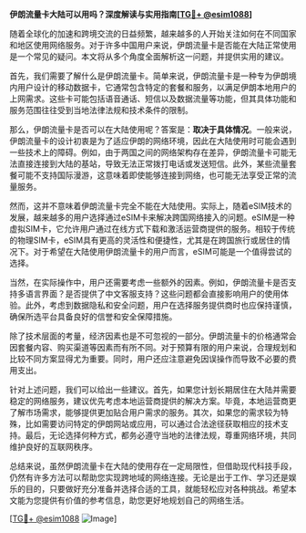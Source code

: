 **伊朗流量卡大陆可以用吗？深度解读与实用指南[[TG💪+ @esim1088](https://t.me/s/esim1088)]**

随着全球化的加速和跨境交流的日益频繁，越来越多的人开始关注如何在不同国家和地区使用网络服务。对于许多中国用户来说，伊朗流量卡是否能在大陆正常使用是一个常见的疑问。本文将从多个角度全面解析这一问题，并提供实用的建议。

首先，我们需要了解什么是伊朗流量卡。简单来说，伊朗流量卡是一种专为伊朗境内用户设计的移动数据卡，它通常包含特定的套餐和服务，以满足伊朗本地用户的上网需求。这些卡可能包括语音通话、短信以及数据流量等功能，但其具体功能和服务范围往往受到当地法律法规和技术条件的限制。

那么，伊朗流量卡是否可以在大陆使用呢？答案是：**取决于具体情况**。一般来说，伊朗流量卡的设计初衷是为了适应伊朗的网络环境，因此在大陆使用时可能会遇到一些技术上的障碍。例如，由于两国之间的网络架构存在差异，伊朗流量卡可能无法直接连接到大陆的基站，导致无法正常拨打电话或发送短信。此外，某些流量套餐可能不支持国际漫游，这意味着即使能够连接到网络，也可能无法享受正常的流量服务。

然而，这并不意味着伊朗流量卡完全不能在大陆使用。实际上，随着eSIM技术的发展，越来越多的用户选择通过eSIM卡来解决跨国网络接入的问题。eSIM是一种虚拟SIM卡，它允许用户通过在线方式下载和激活运营商提供的服务。相较于传统的物理SIM卡，eSIM具有更高的灵活性和便捷性，尤其是在跨国旅行或居住的情况下。对于希望在大陆使用伊朗流量卡的用户而言，eSIM可能是一个值得尝试的选择。

当然，在实际操作中，用户还需要考虑一些额外的因素。例如，伊朗流量卡是否支持多语言界面？是否提供了中文客服支持？这些问题都会直接影响用户的使用体验。此外，考虑到数据隐私和安全问题，用户在选择服务提供商时也应保持谨慎，确保所选平台具备良好的信誉和安全保障措施。

除了技术层面的考量，经济因素也是不可忽视的一部分。伊朗流量卡的价格通常会因套餐内容、购买渠道等因素而有所不同。对于预算有限的用户来说，合理规划和比较不同方案显得尤为重要。同时，用户还应注意避免因误操作而导致不必要的费用支出。

针对上述问题，我们可以给出一些建议。首先，如果您计划长期居住在大陆并需要稳定的网络服务，建议优先考虑本地运营商提供的解决方案。毕竟，本地运营商更了解市场需求，能够提供更加贴合用户需求的服务。其次，如果您的需求较为特殊，比如需要访问特定的伊朗网站或应用，可以通过合法途径获取相应的技术支持。最后，无论选择何种方式，都务必遵守当地的法律法规，尊重网络环境，共同维护良好的互联网秩序。

总结来说，虽然伊朗流量卡在大陆的使用存在一定局限性，但借助现代科技手段，仍然有许多方法可以帮助您实现跨地域的网络连接。无论是出于工作、学习还是娱乐的目的，只要做好充分准备并选择合适的工具，就能轻松应对各种挑战。希望本文能为您提供有价值的参考信息，助您更好地规划自己的网络生活。

[[TG💪+ @esim1088](https://t.me/s/esim1088) ![Image](https://i.postimg.cc/4NQfJmqS/Snipaste-2025-05-13-00-14-12.png)]